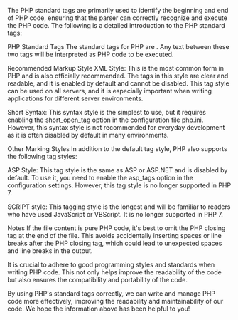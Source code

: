 The PHP standard tags are primarily used to identify the beginning and end of PHP code, ensuring that the parser can correctly recognize and execute the PHP code. The following is a detailed introduction to the PHP standard tags:

PHP Standard Tags
The standard tags for PHP are <?php and ?>. Any text between these two tags will be interpreted as PHP code to be executed.

Recommended Markup Style
XML Style: This is the most common form in PHP and is also officially recommended. The tags in this style are clear and readable, and it is enabled by default and cannot be disabled. This tag style can be used on all servers, and it is especially important when writing applications for different server environments.

Short Syntax: This syntax style is the simplest to use, but it requires enabling the short_open_tag option in the configuration file php.ini. However, this syntax style is not recommended for everyday development as it is often disabled by default in many environments.

Other Marking Styles
In addition to the default tag style, PHP also supports the following tag styles:

ASP Style: This tag style is the same as ASP or ASP.NET and is disabled by default. To use it, you need to enable the asp_tags option in the configuration settings. However, this tag style is no longer supported in PHP 7.

SCRIPT style: This tagging style is the longest and will be familiar to readers who have used JavaScript or VBScript. It is no longer supported in PHP 7.

Notes
If the file content is pure PHP code, it's best to omit the PHP closing tag at the end of the file. This avoids accidentally inserting spaces or line breaks after the PHP closing tag, which could lead to unexpected spaces and line breaks in the output.

It is crucial to adhere to good programming styles and standards when writing PHP code. This not only helps improve the readability of the code but also ensures the compatibility and portability of the code.

By using PHP's standard tags correctly, we can write and manage PHP code more effectively, improving the readability and maintainability of our code. We hope the information above has been helpful to you!

